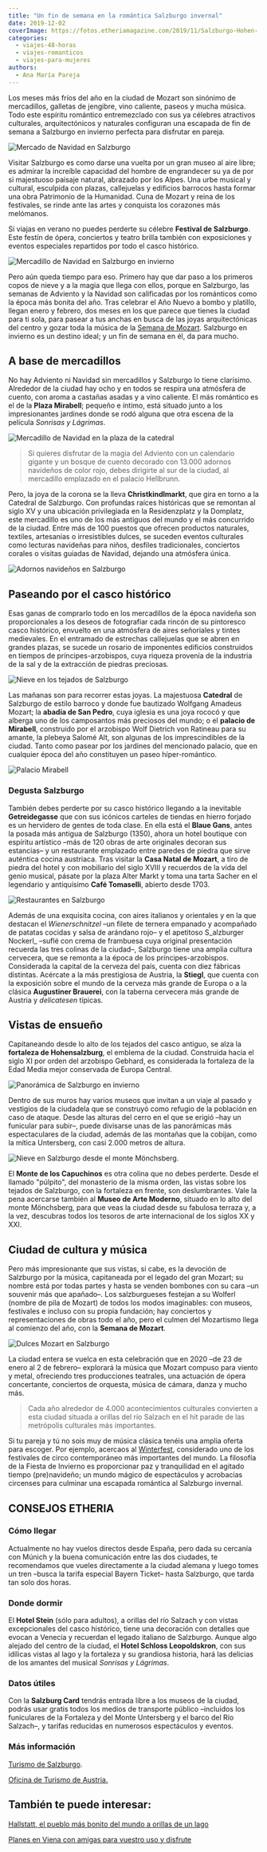 ```yaml
---
title: "Un fin de semana en la romántica Salzburgo invernal"
date: 2019-12-02
coverImage: https://fotos.etheriamagazine.com/2019/11/Salzburgo-Hohen-.jpg
categories: 
  - viajes-48-horas
  - viajes-romanticos
  - viajes-para-mujeres
authors: 
  - Ana María Pareja
---
```


Los meses más fríos del año en la ciudad de Mozart son sinónimo de mercadillos, galletas 
de jengibre, vino caliente, paseos y mucha música. Todo este espíritu romántico 
entremezclado con sus ya célebres atractivos culturales, arquitectónicos y naturales 
configuran una escapada de fin de semana a Salzburgo en invierno perfecta para disfrutar 
en pareja. 

![Mercado de Navidad en Salzburgo](https://fotos.etheriamagazine.com/2019/11/Salzburgo-mercadillo-navidad-catedral.jpg "Mercadillo Christkindlmarkt junto a la catedral. © Österreich Werbung/ Bryan Reinhart")

Visitar Salzburgo es como darse una vuelta por un gran museo al aire libre; es admirar 
la increíble capacidad del hombre de engrandecer su ya de por si majestuoso paisaje 
natural, abrazado por los Alpes. Una urbe musical y cultural, esculpida con plazas, 
callejuelas y edificios barrocos hasta formar una obra Patrimonio de la Humanidad. Cuna 
de Mozart y reina de los festivales, se rinde ante las artes y conquista los corazones 
más melómanos. 

Si viajas en verano no puedes perderte su célebre **Festival de Salzburgo**. Este festín 
de ópera, conciertos y teatro brilla también con exposiciones y eventos especiales 
repartidos por todo el casco histórico. 

![Mercadillo de Navidad en Salzburgo en invierno](https://fotos.etheriamagazine.com/2019/11/Salzburgo-mercadillo.jpg "Mercadillo en Salzburgo. © Tourismus Salzburg GmbH/Günter Breitegger")

Pero aún queda tiempo para eso. Primero hay que dar paso a los primeros copos de nieve y 
a la magia que llega con ellos, porque en Salzburgo, las semanas de Adviento y la 
Navidad son calificadas por los románticos como la época más bonita del año. Tras 
celebrar el Año Nuevo a bombo y platillo, llegan enero y febrero, dos meses en los que 
parece que tienes la ciudad para ti sola, para pasear a tus anchas en busca de las joyas 
arquitectónicas del centro y gozar toda la música de la [Semana de 
Mozart](https://www.salzburg.info/es/actividades/highlights/mozartwoche). Salzburgo en 
invierno es un destino ideal; y un fin de semana en él, da para mucho. 

## A base de mercadillos

No hay Adviento ni Navidad sin mercadillos y Salzburgo lo tiene clarísimo. Alrededor de 
la ciudad hay ocho y en todos se respira una atmósfera de cuento, con aroma a castañas 
asadas y a vino caliente. El más romántico es el de la **Plaza Mirabell**; pequeño e 
íntimo, está situado junto a los impresionantes jardines donde se rodó alguna que otra 
escena de la película _Sonrisas y Lágrimas_. 

![Mercadillo de Navidad en la plaza de la catedral](https://fotos.etheriamagazine.com/2019/11/Salzburgo-mercadillo-catedral.jpg "Mercadillo frente a la catedral. © Tourismus Salzburg GmbH/Wildbild")

> Si quieres disfrutar de la magia del Adviento con un calendario gigante y un bosque de 
> cuento decorado con 13.000 adornos navideños de color rojo, debes dirigirte al sur de la 
> ciudad, al mercadillo emplazado en el palacio Hellbrunn. 

Pero, la joya de la corona se la lleva **Christkindlmarkt**, que gira en torno a la 
Catedral de Salzburgo. Con profundas raíces históricas que se remontan al siglo XV y una 
ubicación privilegiada en la Residenzplatz y la Domplatz, este mercadillo es uno de los 
más antiguos del mundo y el más concurrido de la ciudad. Entre más de 100 puestos que 
ofrecen productos naturales, textiles, artesanías o irresistibles dulces, se suceden 
eventos culturales como lecturas navideñas para niños, desfiles tradicionales, 
conciertos corales o visitas guiadas de Navidad, dejando una atmósfera única. 

![Adornos navideños en Salzburgo](https://fotos.etheriamagazine.com/2019/11/Salzburgo-detalles-mercadillo.jpg "Detalles de los mercadillos de Salzburgo. © Österreich Werbung/Lisa Eiersebner")

## Paseando por el casco histórico

Esas ganas de comprarlo todo en los mercadillos de la época navideña son proporcionales 
a los deseos de fotografiar cada rincón de su pintoresco casco histórico, envuelto en 
una atmósfera de aires señoriales y tintes medievales. En el entramado de estrechas 
callejuelas que se abren en grandes plazas, se sucede un rosario de imponentes edificios 
construidos en tiempos de príncipes-arzobispos, cuya riqueza provenía de la industria de 
la sal y de la extracción de piedras preciosas. 

![Nieve en los tejados de Salzburgo](https://fotos.etheriamagazine.com/2019/11/Salzburgo-catedral.jpg "Catedral de Salzburgo. © Österreich Werbung/Lisa Eiersebner")

Las mañanas son para recorrer estas joyas. La majestuosa **Catedral** de Salzburgo de 
estilo barroco y donde fue bautizado Wolfgang Amadeus Mozart; la **abadía de San 
Pedro**, cuya iglesia es una joya rococó y que alberga uno de los camposantos más 
preciosos del mundo; o el **palacio de Mirabell**, construido por el arzobispo Wolf 
Dietrich von Ratineau para su amante, la plebeya Salomé Alt, son algunas de los 
imprescindibles de la ciudad. Tanto como pasear por los jardines del mencionado palacio, 
que en cualquier época del año constituyen un paseo híper-romántico. 

![Palacio Mirabell](https://fotos.etheriamagazine.com/2019/11/Salzburgo-jardines-mirabell.jpg "Jardines del palacio Mirabell. © Tourismus Salzburg GmbH/ Günter Breitegger")

### Degusta Salzburgo

También debes perderte por su casco histórico llegando a la inevitable **Getreidegasse** 
que con sus icónicos carteles de tiendas en hierro forjado es un hervidero de gentes de 
toda clase. En ella está el **Blaue Gans**, antes la posada más antigua de Salzburgo 
(1350), ahora un hotel boutique con espíritu artístico –más de 120 obras de arte 
originales decoran sus estancias– y un restaurante emplazado entre paredes de piedra que 
sirve auténtica cocina austriaca. Tras visitar la **Casa Natal de Mozart**, a tiro de 
piedra del hotel y con mobiliario del siglo XVIII y recuerdos de la vida del genio 
musical, pásate por la plaza Alter Markt y toma una tarta Sacher en el legendario y 
antiquísimo **Café Tomaselli**, abierto desde 1703. 

![Restaurantes en Salzburgo](https://fotos.etheriamagazine.com/2019/11/Salzburgo-cafe-dulces.jpg "Preparación del Salzburger Nockerl. © ÖW/AMA/Christian Kremser, y Café Tomaselli. © Österreich Werbung/ Cătălin Georgescu")

Además de una exquisita cocina, con aires italianos y orientales y en la que destacan el 
_Wienerschnitzel_ –un filete de ternera empanado y acompañado de patatas cocidas y salsa 
de arándano rojo– y el apetitoso S_alzburger Nockerl_ –suflé con crema de frambuesa cuya 
original presentación recuerda las tres colinas de la ciudad–, Salzburgo tiene una 
amplia cultura cervecera, que se remonta a la época de los príncipes-arzobispos. 
Considerada la capital de la cerveza del país, cuenta con diez fábricas distintas. 
Acércate a la más prestigiosa de Austria, la **Stiegl**, que cuenta con la exposición 
sobre el mundo de la cerveza más grande de Europa o a la clásica **Augustiner 
Brauerei**, con la taberna cervecera más grande de Austria y _delicatesen_ típicas. 

## Vistas de ensueño

Capitaneando desde lo alto de los tejados del casco antiguo, se alza la **fortaleza de 
Hohensalzburg**, el emblema de la ciudad. Construida hacia el siglo XI por orden del 
arzobispo Gebhard, es considerada la fortaleza de la Edad Media mejor conservada de 
Europa Central. 

![Panorámica de Salzburgo en invierno](https://fotos.etheriamagazine.com/2019/11/Salzburgo-Hohen-.jpg "Vista de Salzburgo con la fortaleza Hohensalzburg al fondo. © Tourismus Salzburg GmbH/Günter Breitegger")

Dentro de sus muros hay varios museos que invitan a un viaje al pasado y vestigios de la 
ciudadela que se construyó como refugio de la población en caso de ataque. Desde las 
alturas del cerro en el que se erigió –hay un funicular para subir–, puede divisarse 
unas de las panorámicas más espectaculares de la ciudad, además de las montañas que la 
cobijan, como la mítica Untersberg, con casi 2.000 metros de altura. 

![Nieve en Salzburgo desde el monte Mönchsberg.](https://fotos.etheriamagazine.com/2019/11/Salzburgo-monte-capuchinos.jpg "Vista de Salzburgo desde el monte Mönchsberg. © Tourismus Salzburg GmbH")

El **Monte de los Capuchinos** es otra colina que no debes perderte. Desde el llamado 
"púlpito", del monasterio de la misma orden, las vistas sobre los tejados de Salzburgo, 
con la fortaleza en frente, son deslumbrantes. Vale la pena acercarse también al **Museo 
de Arte Moderno**, situado en lo alto del monte Mönchsberg, para que veas la ciudad 
desde su fabulosa terraza y, a la vez, descubras todos los tesoros de arte internacional 
de los siglos XX y XXI. 

## Ciudad de cultura y música

Pero más impresionante que sus vistas, si cabe, es la devoción de Salzburgo por la 
música, capitaneada por el legado del gran Mozart; su nombre está por todas partes y 
hasta se venden bombones con su cara –un souvenir más que apañado–. Los salzburgueses 
festejan a su Wolferl (nombre de pila de Mozart) de todos los modos imaginables: con 
museos, festivales e incluso con su propia fundación; hay conciertos y representaciones 
de obras todo el año, pero el culmen del Mozartismo llega al comienzo del año, con la 
**Semana de Mozart**. 

![Dulces Mozart en Salzburgo](https://fotos.etheriamagazine.com/2019/11/Salzburgo-Mozart.jpg "Monumento de Mozart en Salzburgo y dulces inspirados en el músico. © Tourismus Salzburg GmbH.")

La ciudad entera se vuelca en esta celebración que en 2020 –de 23 de enero al 2 de 
febrero– explorará la música que Mozart compuso para viento y metal, ofreciendo tres 
producciones teatrales, una actuación de ópera concertante, conciertos de orquesta, 
música de cámara, danza y mucho más. 

> Cada año alrededor de 4.000 acontecimientos culturales convierten a esta ciudad situada 
> a orillas del río Salzach en el hit parade de las metrópolis culturales más importantes. 

Si tu pareja y tú no sois muy de música clásica tenéis una amplia oferta para escoger. 
Por ejemplo, acercaos al [Winterfest](https://www.winterfest.at/?lang=en), considerado 
uno de los festivales de circo contemporáneo más importantes del mundo. La filosofía de 
la Fiesta de Invierno es proporcionar paz y tranquilidad en el agitado tiempo 
(pre)navideño; un mundo mágico de espectáculos y acrobacias circenses para culminar una 
escapada romántica al Salzburgo invernal. 

## CONSEJOS ETHERIA

### Cómo llegar

Actualmente no hay vuelos directos desde España, pero dada su cercanía con Múnich y la 
buena comunicación entre las dos ciudades, te recomendamos que vueles directamente a la 
ciudad alemana y luego tomes un tren –busca la tarifa especial Bayern Ticket– hasta 
Salzburgo, que tarda tan solo dos horas. 

### Donde dormir

El **Hotel Stein** (sólo para adultos), a orillas del río Salzach y con vistas 
excepcionales del casco histórico, tiene una decoración con detalles que evocan a 
Venecia y recuerdan el legado italiano de Salzburgo. Aunque algo alejado del centro de 
la ciudad, el **Hotel Schloss Leopoldskron**, con sus idílicas vistas al lago y la 
fortaleza y su grandiosa historia, hará las delicias de los amantes del musical 
_Sonrisas y Lágrimas_. 

### Datos útiles

Con la **Salzburg Card** tendrás entrada libre a los museos de la ciudad, podrás usar 
gratis todos los medios de transporte público –incluidos los funiculares de la Fortaleza 
y del Monte Untersberg y el barco del Río Salzach–, y tarifas reducidas en numerosos 
espectáculos y eventos. 

### Más información

[Turismo de Salzburgo](https://www.salzburg.info/es). 

[Oficina de Turismo de Austria.](https://www.austria.info/es) 

## También te puede interesar:

[Hallstatt, el pueblo más bonito del mundo a orillas de un 
lago](https://etheriamagazine.com/2020/05/15/hallstatt-viaja-con-amigas-austria/) 

[Planes en Viena con amigas para vuestro uso y 
disfrute](https://etheriamagazine.com/2022/07/07/que-hacer-en-viena-con-amigas/)
